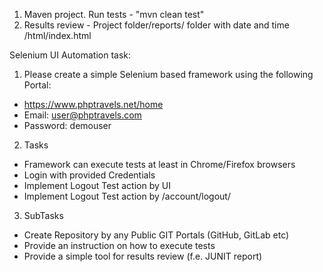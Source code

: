 1) Maven project. Run tests - "mvn clean test"
2) Results review - Project folder/reports/ folder with date and time /html/index.html

 Selenium UI Automation task:
1) Please create a simple Selenium based framework using the following Portal:
- https://www.phptravels.net/home
- Email:​ user@phptravels.com
- Password:​ demouser
  
2) Tasks
- Framework can execute tests at least in Chrome/Firefox browsers
-  Login with provided Credentials
- Implement Logout Test action by UI
- Implement Logout Test action by /account/logout/
3) SubTasks
- Create Repository by any Public GIT Portals (GitHub, GitLab etc)
- Provide an instruction on how to execute tests
- Provide a simple tool for results review (f.e. JUNIT report)
